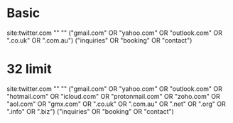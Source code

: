 # Basic
site:twitter.com "<keyword>" "<location>" ("gmail.com" OR "yahoo.com" OR "outlook.com" OR ".co.uk" OR ".com.au") ("inquiries" OR "booking" OR "contact")

# 32 limit
site:twitter.com "<keyword>" "<location>" 
("gmail.com" OR "yahoo.com" OR "outlook.com" OR "hotmail.com" OR "icloud.com" OR "protonmail.com" OR "zoho.com" OR "aol.com" OR "gmx.com" OR ".co.uk" OR ".com.au" OR ".net" OR ".org" OR ".info" OR ".biz") 
("inquiries" OR "booking" OR "contact")